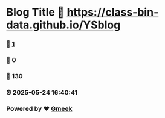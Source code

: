 # Blog Title :link: https://class-bin-data.github.io/YSblog 
### :page_facing_up: [1](https://class-bin-data.github.io/YSblog/tag.html) 
### :speech_balloon: 0 
### :hibiscus: 130 
### :alarm_clock: 2025-05-24 16:40:41 
### Powered by :heart: [Gmeek](https://github.com/Meekdai/Gmeek)
